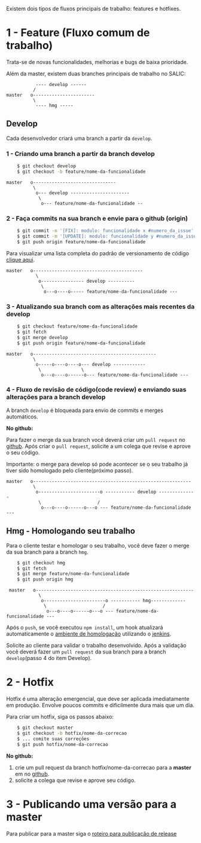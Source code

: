 Existem dois tipos de fluxos principais de trabalho: features e hotfixes. 

# 1 - Feature (Fluxo comum de trabalho)
 
 Trata-se de novas funcionalidades, melhorias e bugs de baixa prioridade.
 
 Além da master, existem duas branches principais de trabalho no SALIC:

               ---- develop ------
              /
    master   o-----------------------
              \
               ---- hmg -----

## Develop

Cada desenvolvedor criará uma branch a partir da `develop`.

### 1 - Criando uma branch a partir da branch develop
    
```sh
    $ git checkout develop
    $ git checkout -b feature/nome-da-funcionalidade
```

    master   o-------------------------------
              \
               o--- develop ----------------------
                \
                 o--- feature/nome-da-funcionalidade --        

### 2 - Faça commits na sua branch e envie para o github (origin)

```sh
    $ git commit -m '[FIX]: modulo: funcionalidade x #numero_da_issue'
    $ git commit -m '[UPDATE]: modulo: funcionalidade y #numero_da_issue'
    $ git push origin feature/nome-da-funcionalidade
```
 Para visualizar uma lista completa do padrão de versionamento de código [clique aqui](https://github.com/devbrotherhood/codeversioningpattern).
   
    master   o-----------------------------------------
               \
                o---------------- develop ----------
                 \
                  o---o----o----- feature/nome-da-funcionalidade ---

### 3 - Atualizando sua branch com as alterações mais recentes da develop

```sh
    $ git checkout feature/nome-da-funcionalidade
    $ git fetch
    $ git merge develop
    $ git push origin feature/nome-da-funcionalidade
```
    master   o----------------------------------------------
              \
               o-----o----o----o--- develop ------------
                \               \
                 o---o----o------o--- feature/nome-da-funcionalidade ---

### 4 - Fluxo de revisão de código(code review) e enviando suas alterações para a branch develop

  A branch `develop` é bloqueada para envio de commits e merges automáticos. 
  
  **No github:**  
 
  Para fazer o merge da sua branch você deverá criar um `pull request` no [github](https://github.com/culturagovbr/salic-minc/pulls).
  Após criar o `pull request`, solicite a um colega que revise e aprove o seu código.

  Importante: o merge para develop só pode acontecer se o seu trabalho já tiver sido homologado pelo cliente(próximo passo).

    master   o-----------------------------------------------------------
              \
               o-----------------------o ----------- develop --------------
                \                     /
                 o---o----o------o---o --- feature/nome-da-funcionalidade ---
    
## Hmg - Homologando seu trabalho

  Para o cliente testar e homologar o seu trabalho, você deve fazer o merge da sua branch para a branch `hmg`.

```sh
    $ git checkout hmg
    $ git fetch
    $ git merge feature/nome-da-funcionalidade
    $ git push origin hmg
```
     master   o-----------------------------------------------------------
                \
                 o-----------------------o ----------- hmg-------------
                  \                     /
                   o---o----o------o---o --- feature/nome-da-funcionalidade ---
                 
  Após o `push`, se você executou `npm install`, um hook atualizará automaticamente o [ambiente de homologação](https://hmg.salic.cultura.gov.br/) utilizando o [jenkins](http://jenkins.cultura.gov.br/).

  Solicite ao cliente para validar o trabalho desenvolvido. Após a validação você deverá fazer um `pull request` da sua branch para a branch `develop`(passo 4 do item Develop).

# 2 - Hotfix

  Hotfix é uma alteração emergencial, que deve ser aplicada imediatamente em produção. Envolve poucos commits e dificilmente dura mais que um dia.

Para criar um hotfix, siga os passos abaixo:

```sh
    $ git checkout master
    $ git checkout -b hotfix/nome-da-correcao
    $ ... comite suas correções
    $ git push hotfix/nome-da-correcao
```

**No github:**  

  1. crie um pull request da branch hotfix/nome-da-correcao para a **master** em no [github](https://github.com/culturagovbr/salic-minc/pulls).
  2. solicite a colega que revise e aprove seu código.   

# 3 - Publicando uma versão para a master

  Para publicar para a master siga o [roteiro para publicação de release](Roteiro_de_publicacao_de_releases.md)
